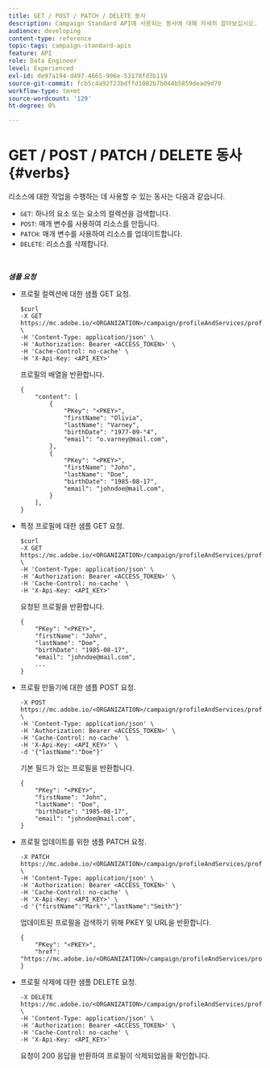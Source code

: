 ```yaml
---
title: GET / POST / PATCH / DELETE 동사
description: Campaign Standard API에 사용되는 동사에 대해 자세히 알아보십시오.
audience: developing
content-type: reference
topic-tags: campaign-standard-apis
feature: API
role: Data Engineer
level: Experienced
exl-id: de97a194-d497-4665-906e-53178fd3b119
source-git-commit: fcb5c4a92f23bdffd1082b7b044b5859dead9d70
workflow-type: tm+mt
source-wordcount: '129'
ht-degree: 0%

---
```


# GET / POST / PATCH / DELETE 동사 {#verbs}

리소스에 대한 작업을 수행하는 데 사용할 수 있는 동사는 다음과 같습니다.

* `GET`: 하나의 요소 또는 요소의 컬렉션을 검색합니다.
* `POST`: 매개 변수를 사용하여 리소스를 만듭니다.
* `PATCH`: 매개 변수를 사용하여 리소스를 업데이트합니다.
* `DELETE`: 리소스를 삭제합니다.

<!-- ajouter codes retour -->

<br/>

***샘플 요청***

* 프로필 컬렉션에 대한 샘플 GET 요청.


   ```
   $curl  
   -X GET https://mc.adobe.io/<ORGANIZATION>/campaign/profileAndServices/profile \
   -H 'Content-Type: application/json' \
   -H 'Authorization: Bearer <ACCESS_TOKEN>' \
   -H 'Cache-Control: no-cache' \
   -H 'X-Api-Key: <API_KEY>'
   ```

   프로필의 배열을 반환합니다.


   ```
   {
       "content": [
           {
               "PKey": "<PKEY>",
               "firstName": "Olivia",
               "lastName": "Varney",
               "birthDate": "1977-09-°4",
               "email": "o.varney@mail.com",
           },
           {
               "PKey": "<PKEY>",
               "firstName": "John",
               "lastName": "Doe",
               "birthDate": "1985-08-17",
               "email": "johndoe@mail.com",
           }
       ],
   }
   ```

* 특정 프로필에 대한 샘플 GET 요청.


   ```
   $curl  
   -X GET https://mc.adobe.io/<ORGANIZATION>/campaign/profileAndServices/profile/<PKEY> \
   -H 'Content-Type: application/json' \
   -H 'Authorization: Bearer <ACCESS_TOKEN>' \
   -H 'Cache-Control: no-cache' \
   -H 'X-Api-Key: <API_KEY>'
   ```

   요청된 프로필을 반환합니다.


   ```
   {
       "PKey": "<PKEY>",
       "firstName": "John",
       "lastName": "Doe",
       "birthDate": "1985-08-17",
       "email": "johndoe@mail.com",
       ...
   }
   ```

* 프로필 만들기에 대한 샘플 POST 요청.


   ```
   -X POST https://mc.adobe.io/<ORGANIZATION>/campaign/profileAndServices/profile \
   -H 'Content-Type: application/json' \
   -H 'Authorization: Bearer <ACCESS_TOKEN>' \
   -H 'Cache-Control: no-cache' \
   -H 'X-Api-Key: <API_KEY>' \
   -d '{"lastName":"Doe"}'
   ```

   기본 필드가 있는 프로필을 반환합니다.

   ```
   {
       "PKey": "<PKEY>",
       "firstName": "John",
       "lastName": "Doe",
       "birthDate": "1985-08-17",
       "email": "johndoe@mail.com",
   }
   ```

* 프로필 업데이트를 위한 샘플 PATCH 요청.

   ```
   -X PATCH https://mc.adobe.io/<ORGANIZATION>/campaign/profileAndServices/profile/<PKEY> \
   -H 'Content-Type: application/json' \
   -H 'Authorization: Bearer <ACCESS_TOKEN>' \
   -H 'Cache-Control: no-cache' \
   -H 'X-Api-Key: <API_KEY>' \
   -d '{"firstName":"Mark"',"lastName":"Smith"}'
   ```

   업데이트된 프로필을 검색하기 위해 PKEY 및 URL을 반환합니다.

   ```
   {
       "PKey": "<PKEY>",
       "href": "https://mc.adobe.io/<ORGANIZATION>/campaign/profileAndServices/profile/<PKEY>"
   }
   ```

* 프로필 삭제에 대한 샘플 DELETE 요청.

   ```
   -X DELETE https://mc.adobe.io/<ORGANIZATION>/campaign/profileAndServices/profile/<PKEY> \
   -H 'Content-Type: application/json' \
   -H 'Authorization: Bearer <ACCESS_TOKEN>' \
   -H 'Cache-Control: no-cache' \
   -H 'X-Api-Key: <API_KEY>'
   ```

   요청이 200 응답을 반환하여 프로필이 삭제되었음을 확인합니다.
